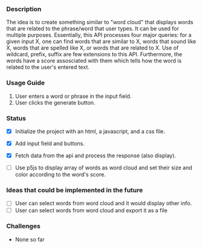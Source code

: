### Description
The idea is to create something similar to "word cloud" that displays words that are related to the phrase/word that user types. It can be used for multiple purposes. Essentially, this API processes four major queries: for a given input X, one can find words that are similar to X, words that sound like X, words that are spelled like X, or words that are related to X. Use of wildcard, prefix, suffix are few extensions to this API. Furthermore, the words have a score assosciated with them which tells how the word is related to the user's entered text.


### Usage Guide
1. User enters a word or phrase in the input field.
2. User clicks the generate button.


### Status
- [x] Initialize the project with an html, a javascript, and a css file.
- [x] Add input field and buttons. 
- [x] Fetch data from the api and process the response (also display).
- [ ] Use p5js to display array of words as word cloud and set their size and color according to the word's score.


### Ideas that could be implemented in the future
- [ ] User can select words from word cloud and it would display other info.
- [ ] User can select words from word cloud and export it as a file

### Challenges
- None so far
